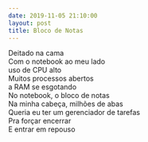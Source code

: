 ```yaml
---
date: 2019-11-05 21:10:00
layout: post
title: Bloco de Notas
---
```


Deitado na cama  
Com o notebook ao meu lado  
uso de CPU alto  
Muitos processos abertos  
a RAM se esgotando  
No notebook, o bloco de notas  
Na minha cabeça, milhões de abas  
Queria eu ter um gerenciador de tarefas  
Pra forçar encerrar  
E entrar em repouso  

